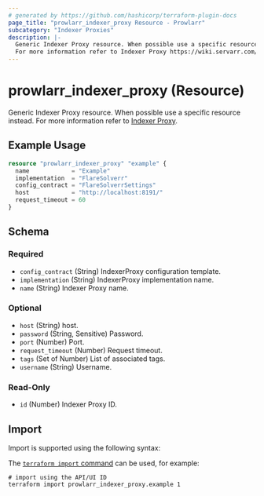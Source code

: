 ```yaml
---
# generated by https://github.com/hashicorp/terraform-plugin-docs
page_title: "prowlarr_indexer_proxy Resource - Prowlarr"
subcategory: "Indexer Proxies"
description: |-
  Generic Indexer Proxy resource. When possible use a specific resource instead.
  For more information refer to Indexer Proxy https://wiki.servarr.com/prowlarr/settings#indexer-proxies.
---
```


# prowlarr_indexer_proxy (Resource)

<!-- subcategory:Indexer Proxies -->
Generic Indexer Proxy resource. When possible use a specific resource instead.
For more information refer to [Indexer Proxy](https://wiki.servarr.com/prowlarr/settings#indexer-proxies).

## Example Usage

```terraform
resource "prowlarr_indexer_proxy" "example" {
  name            = "Example"
  implementation  = "FlareSolverr"
  config_contract = "FlareSolverrSettings"
  host            = "http://localhost:8191/"
  request_timeout = 60
}
```

<!-- schema generated by tfplugindocs -->
## Schema

### Required

- `config_contract` (String) IndexerProxy configuration template.
- `implementation` (String) IndexerProxy implementation name.
- `name` (String) Indexer Proxy name.

### Optional

- `host` (String) host.
- `password` (String, Sensitive) Password.
- `port` (Number) Port.
- `request_timeout` (Number) Request timeout.
- `tags` (Set of Number) List of associated tags.
- `username` (String) Username.

### Read-Only

- `id` (Number) Indexer Proxy ID.

## Import

Import is supported using the following syntax:

The [`terraform import` command](https://developer.hashicorp.com/terraform/cli/commands/import) can be used, for example:

```shell
# import using the API/UI ID
terraform import prowlarr_indexer_proxy.example 1
```
